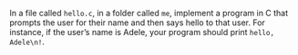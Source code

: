 In a file called ```hello.c```, in a folder called ```me```, implement a program in C that prompts the user for their name and then says hello to that user. For instance, if the user’s name is Adele, your program should print ```hello, Adele\n!```.